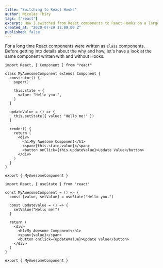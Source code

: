 ```yaml
---
title: "Switching to React Hooks"
author: Nicolas Thiry
tags: ["react"]
excerpt: How I switched from React components to React Hooks on a large scale application.
created_at: "2020-07-29 12:00:00 Z"
published: false
---
```


For a long time React components were written as `class` components. Before getting into details about the why and how, let's have a look at the same component written with and without Hooks.

<SyntaxComparaison>

```React
import React, { Component } from "react"

class MyAwesomeComponent extends Component {
  construtor() {
    super()

    this.state = {
      value: "Hello you.",
    }
  }

  updateValue = () => {
    this.setState({ value: "Hello me!" })
  }

  render() {
    return (
      <div>
        <h1>My Awesome Component</h1>
        <span>{this.state.value}</span>
        <button onClick={this.updateValue}>Update Value</button>
      </div>
    )
  }
}

export { MyAwesomeComponent }
```

```React
import React, { useState } from "react"

const MyAwesomeComponent = () => {
  const [value, setValue] = useState("Hello you.")

  const updateValue = () => {
    setValue("Hello me!")
  }

  return (
    <div>
      <h1>My Awesome Component</h1>
      <span>{value}</span>
      <button onClick={updateValue}>Update Value</button>
    </div>
  )
}

export { MyAwesomeComponent }
```

</SyntaxComparaison>